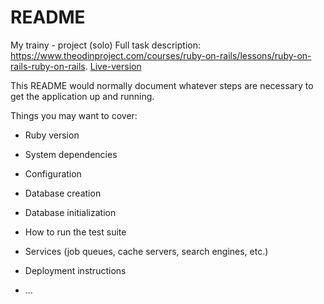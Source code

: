 # README
My trainy - project (solo)
Full task description: https://www.theodinproject.com/courses/ruby-on-rails/lessons/ruby-on-rails-ruby-on-rails.
[Live-version](https://arcane-hollows-45661.herokuapp.com/)

This README would normally document whatever steps are necessary to get the
application up and running.

Things you may want to cover:

* Ruby version

* System dependencies

* Configuration

* Database creation

* Database initialization

* How to run the test suite

* Services (job queues, cache servers, search engines, etc.)

* Deployment instructions

* ...
